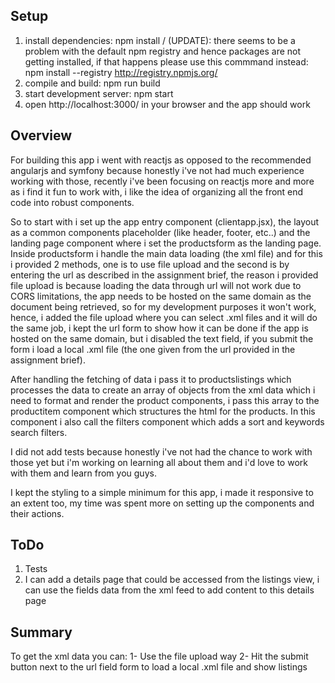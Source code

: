 Setup
---
1. install dependencies: npm install
/ (UPDATE): there seems to be a problem with the default npm registry and hence packages are not getting installed, if that happens please use this commmand instead: npm install --registry http://registry.npmjs.org/
2. compile and build: npm run build
3. start development server: npm start
4. open http://localhost:3000/ in your browser and the app should work



Overview
---
For building this app i went with reactjs as opposed to the recommended angularjs and symfony because honestly i've not had much experience working with those, recently i've been focusing on reactjs more and more as i find it fun to work with, i like the idea of organizing all the front end code into robust components.

So to start with i set up the app entry component (clientapp.jsx), the layout as a common components placeholder (like header, footer, etc..) and the landing page component where i set the productsform as the landing page. Inside productsform i handle the main data loading (the xml file) and for this i provided 2 methods, one is to use file upload and the second is by entering the url as described in the assignment brief, the reason i provided file upload is because loading the data through url will not work due to CORS limitations, the app needs to be hosted on the same domain as the document being retrieved, so for my development purposes it won't work, hence, i added the file upload where you can select .xml files and it will do the same job, i kept the url form to show how it can be done if the app is hosted on the same domain, but i disabled the text field, if you submit the form i load a local .xml file (the one given from the url provided in the assignment brief).

After handling the fetching of data i pass it to productslistings which processes the data to create an array of objects from the xml data which i need to format and render the product components, i pass this array to the productitem component which structures the html for the products. In this component i also call the filters component which adds a sort and keywords search filters.

I did not add tests because honestly i've not had the chance to work with those yet but i'm working on learning all about them and i'd love to work with them and learn from you guys.

I kept the styling to a simple minimum for this app, i made it responsive to an extent too, my time was spent more on setting up the components and their actions.



ToDo
---
1. Tests
2. I can add a details page that could be accessed from the listings view, i can use the <additional> fields data from the xml feed to add content to this details page



Summary
---
To get the xml data you can:
1- Use the file upload way
2- Hit the submit button next to the url field form to load a local .xml file and show listings

